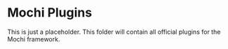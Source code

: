 # Mochi Plugins
This is just a placeholder. This folder will contain all official plugins for the Mochi framework.
